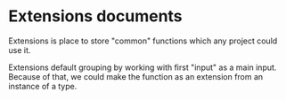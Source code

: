 # Extensions documents

Extensions is place to store "common" functions which any project could use it.

Extensions default grouping by working with first "input" as a main input. Because of that, we could make the function as
an extension from an instance of a type.
